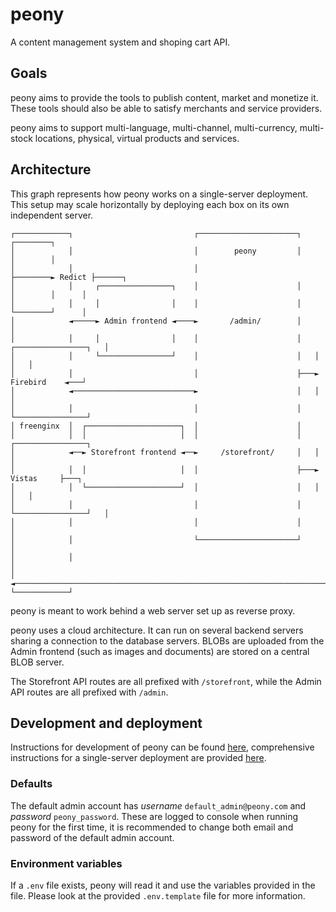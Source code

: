 # peony

A content management system and shoping cart API.

## Goals

peony aims to provide the tools to publish content, market and monetize it. These tools should also 
be able to satisfy merchants and service providers.

peony aims to support multi-language, multi-channel, multi-currency, multi-stock locations, physical, 
virtual products and services.

## Architecture

This graph represents how peony works on a single-server deployment. This setup may scale horizontally 
by deploying each box on its own independent server.

```
┌────────────┐                           ┌──────────────────────┐        ┌────────┐
│            │                           │        peony         │        │        │
│            │                           │                      ├────────► Redict ├──────┐
│            │     ┌────────────────┐    │                      │        │        │      │
│            │     │                │    │                      │        └────────┘      │
│            ◄─────► Admin frontend ◄────►       /admin/        │                        │
│            │     │                │    │                      │   ┌────────────────┐   │
│            │     └────────────────┘    │                      │   │                │   │
│            │                           │                      ├───►    Firebird    ◄───┘
│            ◄───────────────────────────►                      │   │                │
│            │                           │                      │   └────────────────┘
│ freenginx  │  ┌─────────────────────┐  │                      │
│            │  │                     │  │                      │   ┌────────────────┐
│            ◄──► Storefront frontend ◄──►     /storefront/     │   │                │
│            │  │                     │  │                      ├───►     Vistas     ├───┐
│            │  └─────────────────────┘  │                      │   │                │   │
│            │                           │                      │   └────────────────┘   │
│            │                           │                      │                        │
│            │                           └──────────────────────┘                        │
│            │                                                                           │
│            ◄───────────────────────────────────────────────────────────────────────────┘
└────────────┘
```

peony is meant to work behind a web server set up as reverse proxy.

peony uses a cloud architecture. It can run on several backend servers sharing a connection to the database 
servers. BLOBs are uploaded from the Admin frontend (such as images and documents) are stored on a central 
BLOB server.

The Storefront API routes are all prefixed with `/storefront`, while the Admin API routes are all prefixed 
with `/admin`.

<!--
### Directory structure
.
├── CONTRIBUTING.md
├── docs
├── LICENSE.md
├── README.md
├── src
│   ├── config
│   ├── data
│   ├── middlewares
│   ├── migrations
│   └── utils
├── Containerfile
├── .env
├── .env.template
└── v.mod

- `docs` contains documentation for development and deployment.
- `src` contains the entry point of the program `main.v`, and vweb routes in files prefixed with `route_`.
- `config` contains environment variables-related functions.
- `controllers` contains the handler functions for the routes.
- `data` contains everything related to Firebird, Redict and BLOBs.
- `migrations` contain the Firebird scripts that change the database schema.
- `utils` contains useful and reusable functions.
 -->

## Development and deployment

Instructions for development of peony can be found [here](docs/development/), comprehensive instructions 
for a single-server deployment are provided [here](docs/deployment/).

### Defaults

The default admin account has *username* `default_admin@peony.com` and *password* `peony_password`. 
These are logged to console when running peony for the first time, it is recommended to change both 
email and password of the default admin account.

### Environment variables

If a `.env` file exists, peony will read it and use the variables provided in the file. Please look 
at the provided `.env.template` file for more information.
